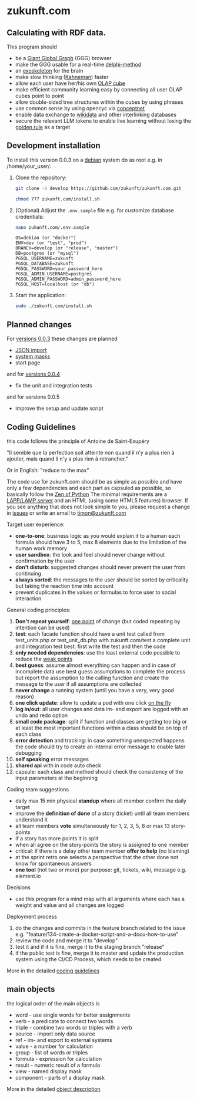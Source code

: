 # zukunft.com 

## Calculating with RDF data.

This program should
- be a [Giant Global Graph](https://en.wikipedia.org/wiki/Giant_Global_Graph) (GGG) browser
- make the GGG usable for a real-time [delphi-method](https://en.wikipedia.org/wiki/Delphi_method)
- an [exoskeleton](https://en.wikipedia.org/wiki/Exoskeleton_(human)) for the brain
- make slow thinking ([Kahneman](https://en.wikipedia.org/wiki/Daniel_Kahneman)) faster
- allow each user have her/his own [OLAP cube](https://en.wikipedia.org/wiki/OLAP_cube)
- make efficient community learning easy by connecting all user OLAP cubes point to point
- allow double-sided tree structures within the cubes by using phrases
- use common sense by using opencyc via [conceptnet](https://conceptnet.io/)
- enable data exchange to [wikidata](https://www.wikidata.org/) and other interlinking databases
- secure the relevant LLM tokens to enable live learning without losing the [golden rule](https://en.wikipedia.org/wiki/Golden_Rule) as a target

## Development installation

To install this version 0.0.3 on a [debian](https://wiki.debian.org/) system do as root e.g. in /home/your_user/:

1. Clone the repository:
   ```bash
   git clone -b develop https://github.com/zukunft/zukunft.com.git
   ```
   ```bash
   chmod 777 zukunft.com/install.sh
   ```

2. (Optional) Adjust the `.env.sample` file e.g. for customize database credentials:
   ```bash
   nano zukunft.com/.env.sample
   ```

   ```env
   OS=debian (or "docker")
   ENV=dev (or "test", "prod")
   BRANCH=develop (or "release", "master")
   DB=postgres (or "mysql")
   PGSQL_USERNAME=zukunft
   PGSQL_DATABASE=zukunft
   PGSQL_PASSWORD=your_password_here
   PGSQL_ADMIN_USERNAME=postgres
   PGSQL_ADMIN_PASSWORD=admin_password_here
   PGSQL_HOST=localhost (or "db")
   ```
   
3. Start the application:
   ```bash
   sudo ./zukunft.com/install.sh
   ```

## Planned changes

For [versions 0.0.3](https://github.com/users/zukunft/projects/1) these changes are planned
- [JSON import](https://github.com/zukunft/zukunft.com/issues/11)
- [system masks](https://github.com/zukunft/zukunft.com/issues/72)
- start page

and for [versions 0.0.4](https://github.com/users/zukunft/projects/2)
- fix the unit and integration tests

and for versions 0.0.5
- improve the setup and update script


## Coding Guidelines

this code follows the principle of Antoine de Saint-Exupéry

"Il semble que la perfection soit atteinte non quand il n'y a plus rien à ajouter,
mais quand il n'y a plus rien à retrancher."

Or in English: "reduce to the max"

The code use for zukunft.com should be as simple as possible and have only a few dependencies and each part as capsuled as possible,
so basically follow the [Zen of Python](https://www.python.org/dev/peps/pep-0020/)
The minimal requirements are a [LAPP/LAMP server](https://wiki.debian.org/LaMp) and an HTML (using some HTML5 features) browser.
If you see anything that does not look simple to you, please request a change in [issues](https://github.com/zukunft/zukunft.com/issues) or write an email to timon@zukunft.com


Target user experience:
- **one-to-one**: business logic as you would explain it to a human
  each formula should have 3 to 5, max 8 elements due to the limitation of the human work memory
- **user sandbox**: the look and feel should never change without confirmation by the user
- **don't disturb**: suggested changes should never prevent the user from continuing
- **always sorted**: the messages to the user should be sorted by criticality but taking the reaction time into account
- prevent duplicates in the values or formulas to force user to social interaction

General coding principles:
1. **Don't repeat yourself**: [one point](https://en.wikipedia.org/wiki/Don%27t_repeat_yourself) of change (but coded repeating by intention can be used)
2. **test**: each facade function should have a unit test called from test_units.php or test_unit_db.php
  with zukunft.com/test a complete unit and integration test
  best: first write the test and then the code
3. **only needed dependencies**: use the least external code possible to reduce the [weak points](https://archive.fosdem.org/2021/schedule/event/dep_as_strong_as_the_weakest_link/)
4. **best guess**: assume almost everything can happen and in case of incomplete data use best guess assumptions to complete the process but report the assumption to the calling function and create the message to the user if all assumptions are collected
5. **never change** a running system (until you have a very, very good reason)
6. **one click update**: allow to update a pod with one click [on the fly](https://en.wikipedia.org/wiki/Continuous_delivery)
7. **log in/out**: all user changes and data im- and export are logged with an undo and redo option
8. **small code package**: split if function and classes are getting too big or at least the most important functions within a class should be on top of each class
9. **error detection** and tracking: in case something unexpected happens the code should try to create an internal error message to enable later debugging
10. **self speaking** error messages
11. **shared api** with in code auto check
12. capsule: each class and method should check the consistency of the input parameters at the beginning

Coding team suggestions
- daily max 15 min physical **standup** where all member confirm the daily target
- improve the **definition of done** of a story (ticket) until all team members understand it
- all team members **vote** simultaneously for 1, 2, 3, 5, 8 or max 13 story-points
- if a story has more points it is split
- when all agree on the story-points the story is assigned to one member
- critical: if there is a delay other team member **offer to help** (no blaming)  
- at the sprint retro one selects a perspective that the other done not know for spontaneous answers
- **one tool** (not two or more) per purpose: git, tickets, wiki, message e.g. element.io 

Decisions
- use this program for a mind map with all arguments where each has a weight and value and all changes are logged

Deployment process
1. do the changes and commits in the feature branch related to the issue e.g. "feature/134-create-a-docker-script-and-a-docu-how-to-use"
2. review the code and merge it to "develop"
3. test it and if it is fine, merge it to the staging branch "release"
4. if the public test is fine, merge it to master and update the production system using the CI/CD Process, which needs to be created

More in the detailed [coding guidelines](docs/code_guidelines.md)

## main objects

the logical order of the main objects is
- word - use single words for better assignments
- verb - a predicate to connect two words
- triple - combine two words or triples with a verb
- source - import only data source
- ref - im- and export to external systems
- value - a number for calculation 
- group - list of words or triples
- formula - expression for calculation
- result - numeric result of a formula
- view - named display mask
- component - parts of a display mask

More in the detailed [object description](docs/code_objects.md)
